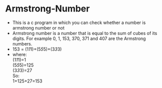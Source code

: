 # Armstrong-Number

- This is a c program in which you can check whether a number is armstrong number or not
- Armstrong number is a number that is equal to the sum of cubes of its digits. For example 0, 1, 153, 370, 371 and 407 are the Armstrong numbers.
- 153 = (1*1*1)+(5*5*5)+(3*3*3)  
- where:  
    (1*1*1)=1  
    (5*5*5)=125  
    (3*3*3)=27  
    So:  
    1+125+27=153 
